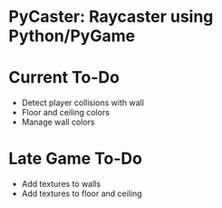 # PyCaster: Raycaster using Python/PyGame

# Current To-Do
- Detect player collisions with wall
- Floor and ceiling colors
- Manage wall colors


# Late Game To-Do
- Add textures to walls
- Add textures to floor and ceiling
